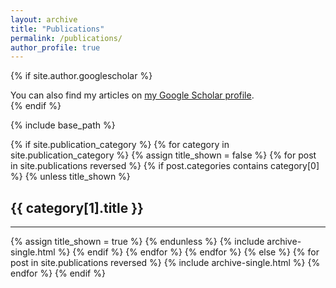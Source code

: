 ```yaml
---
layout: archive
title: "Publications"
permalink: /publications/
author_profile: true
---
```


{% if site.author.googlescholar %}
  <div class="wordwrap">You can also find my articles on <a href="{{site.author.googlescholar}}">my Google Scholar profile</a>.</div>
{% endif %}

{% include base_path %}

<!-- New style rendering if publication categories are defined -->
{% if site.publication_category %}
  {% for category in site.publication_category %}
    {% assign title_shown = false %}
    {% for post in site.publications reversed %}
      {% if post.categories contains category[0] %}
        {% unless title_shown %}
          <h2>{{ category[1].title }}</h2><hr />
          {% assign title_shown = true %}
        {% endunless %}
        {% include archive-single.html %}
      {% endif %}
    {% endfor %}
  {% endfor %}
{% else %}
  {% for post in site.publications reversed %}
    {% include archive-single.html %}
  {% endfor %}
{% endif %}
